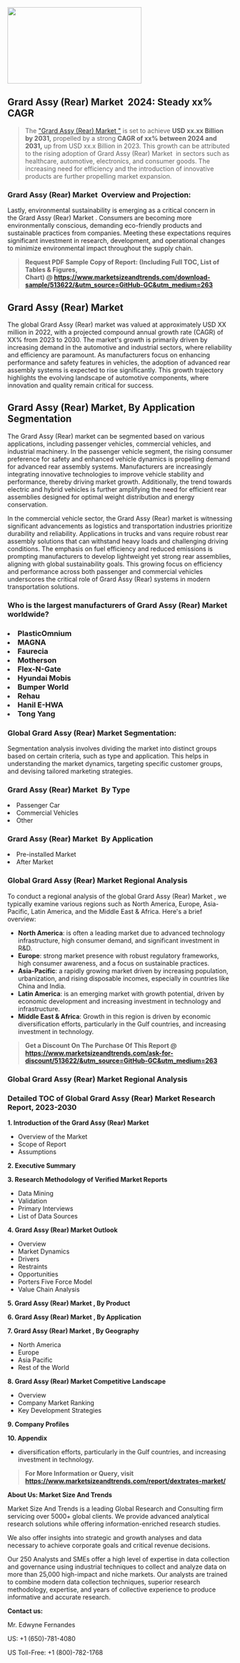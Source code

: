 <p><img class="alignnone size-medium wp-image-20088" src="https://ffe5etoiles.com/wp-content/uploads/2024/12/MST1-300x171.png" alt="" width="300" height="171" /></p><h2 id="ember46" class="ember-view reader-text-block__heading-2">Grard Assy (Rear) Market &nbsp;2024: Steady&nbsp;xx% CAGR</h2><blockquote id="ember47" class="ember-view reader-text-block__blockquote">The&nbsp;<a class="app-aware-link " href="https://www.marketsizeandtrends.com/download-sample/513622/&utm_source=GitHub-GC&utm_medium=263" target="_blank" data-test-app-aware-link="">"Grard Assy (Rear) Market "</a>&nbsp;is set to achieve&nbsp;<strong>USD&nbsp;xx.xx&nbsp;Billion by 2031,</strong>&nbsp;propelled by a strong&nbsp;<strong>CAGR of&nbsp;xx% between 2024 and 2031,</strong>&nbsp;up from USD xx.x Billion in 2023. This growth can be attributed to the rising adoption of&nbsp;Grard Assy (Rear) Market &nbsp;in sectors such as healthcare, automotive, electronics, and consumer goods. The increasing need for efficiency and the introduction of innovative products are further propelling market expansion.</blockquote><h3 id="ember48" class="ember-view reader-text-block__heading-3">Grard Assy (Rear) Market &nbsp;Overview and Projection:</h3><p id="ember49" class="ember-view reader-text-block__paragraph">Lastly, environmental sustainability is emerging as a critical concern in the&nbsp;Grard Assy (Rear) Market . Consumers are becoming more environmentally conscious, demanding eco-friendly products and sustainable practices from companies. Meeting these expectations requires significant investment in research, development, and operational changes to minimize environmental impact throughout the supply chain.</p><blockquote id="ember50" class="ember-view reader-text-block__blockquote"><strong>Request PDF Sample Copy of Report: (Including Full TOC, List of Tables &amp; Figures, Chart)&nbsp;@&nbsp;<strong><a href="https://www.marketsizeandtrends.com/download-sample/513622/&utm_source=GitHub-GC&utm_medium=263" target="_blank">https://www.marketsizeandtrends.com/download-sample/513622/&utm_source=GitHub-GC&utm_medium=263</a></strong></strong></blockquote><h3 class=""> <h2>Grard Assy (Rear) Market</h2><p>The global Grard Assy (Rear) market was valued at approximately USD XX million in 2022, with a projected compound annual growth rate (CAGR) of XX% from 2023 to 2030. The market's growth is primarily driven by increasing demand in the automotive and industrial sectors, where reliability and efficiency are paramount. As manufacturers focus on enhancing performance and safety features in vehicles, the adoption of advanced rear assembly systems is expected to rise significantly. This growth trajectory highlights the evolving landscape of automotive components, where innovation and quality remain critical for success.</p><h2>Grard Assy (Rear) Market, By Application Segmentation</h2><p>The Grard Assy (Rear) market can be segmented based on various applications, including passenger vehicles, commercial vehicles, and industrial machinery. In the passenger vehicle segment, the rising consumer preference for safety and enhanced vehicle dynamics is propelling demand for advanced rear assembly systems. Manufacturers are increasingly integrating innovative technologies to improve vehicle stability and performance, thereby driving market growth. Additionally, the trend towards electric and hybrid vehicles is further amplifying the need for efficient rear assemblies designed for optimal weight distribution and energy conservation.</p><p>In the commercial vehicle sector, the Grard Assy (Rear) market is witnessing significant advancements as logistics and transportation industries prioritize durability and reliability. Applications in trucks and vans require robust rear assembly solutions that can withstand heavy loads and challenging driving conditions. The emphasis on fuel efficiency and reduced emissions is prompting manufacturers to develop lightweight yet strong rear assemblies, aligning with global sustainability goals. This growing focus on efficiency and performance across both passenger and commercial vehicles underscores the critical role of Grard Assy (Rear) systems in modern transportation solutions.</p></h3><h3 id="" class="">Who is the largest manufacturers of&nbsp;Grard Assy (Rear) Market worldwide?</h3><h3 class=""></Li><Li>PlasticOmnium</Li><Li> MAGNA</Li><Li> Faurecia</Li><Li> Motherson</Li><Li> Flex-N-Gate</Li><Li> Hyundai Mobis</Li><Li> Bumper World</Li><Li> Rehau</Li><Li> Hanil E-HWA</Li><Li> Tong Yang</h3><h3 id="ember53" class="ember-view reader-text-block__heading-3">Global&nbsp;Grard Assy (Rear) Market Segmentation:</h3><p id="ember54" class="ember-view reader-text-block__paragraph">Segmentation analysis involves dividing the market into distinct groups based on certain criteria, such as type and application. This helps in understanding the market dynamics, targeting specific customer groups, and devising tailored marketing strategies.</p><h3 id="" class="">Grard Assy (Rear) Market &nbsp;By Type</h3><p></Li><Li>Passenger Car</Li><Li> Commercial Vehicles</Li><Li> Other</p><h3 id="" class="">Grard Assy (Rear) Market &nbsp;By Application</h3><p class=""></Li><Li>Pre-installed Market</Li><Li> After Market</p><h3 id="ember62" class="ember-view reader-text-block__heading-3">Global Grard Assy (Rear) Market Regional Analysis</h3><p id="ember63" class="ember-view reader-text-block__paragraph">To conduct a regional analysis of the global Grard Assy (Rear) Market , we typically examine various regions such as North America, Europe, Asia-Pacific, Latin America, and the Middle East &amp; Africa. Here's a brief overview:</p><ul><li><strong>North America</strong>: is often a leading market due to advanced technology infrastructure, high consumer demand, and significant investment in R&amp;D.</li><li><strong>Europe</strong>: strong market presence with robust regulatory frameworks, high consumer awareness, and a focus on sustainable practices.</li><li><strong>Asia-Pacific</strong>: a rapidly growing market driven by increasing population, urbanization, and rising disposable incomes, especially in countries like China and India.</li><li><strong>Latin America</strong>: is an emerging market with growth potential, driven by economic development and increasing investment in technology and infrastructure.</li><li><strong>Middle East &amp; Africa</strong>: Growth in this region is driven by economic diversification efforts, particularly in the Gulf countries, and increasing investment in technology.</li></ul><blockquote id="ember61" class="ember-view reader-text-block__blockquote"><strong>Get a Discount On The Purchase Of This Report @ <strong><a href="https://html-cleaner.com/" target="">https://www.marketsizeandtrends.com/ask-for-discount/513622/&utm_source=GitHub-GC&utm_medium=263</a></strong></strong></blockquote><h3 id="ember62" class="ember-view reader-text-block__heading-3">Global Grard Assy (Rear) Market Regional Analysis</h3><h3 id="" class="">Detailed TOC of Global Grard Assy (Rear) Market Research Report, 2023-2030</h3><p id="" class=""><strong>1. Introduction of the Grard Assy (Rear) Market </strong></p><ul><li>Overview of the Market</li><li>Scope of Report</li><li>Assumptions</li></ul><p id="" class=""><strong>2. Executive Summary</strong></p><p id="" class=""><strong>3. Research Methodology of Verified Market Reports</strong></p><ul><li>Data Mining</li><li>Validation</li><li>Primary Interviews</li><li>List of Data Sources</li></ul><p id="" class=""><strong>4. Grard Assy (Rear) Market Outlook</strong></p><ul><li>Overview</li><li>Market Dynamics</li><li>Drivers</li><li>Restraints</li><li>Opportunities</li><li>Porters Five Force Model</li><li>Value Chain Analysis</li></ul><p id="" class=""><strong>5. Grard Assy (Rear) Market , By Product</strong></p><p id="" class=""><strong>6. Grard Assy (Rear) Market , By Application</strong></p><p id="" class=""><strong>7. Grard Assy (Rear) Market , By Geography</strong></p><ul><li>North America</li><li>Europe</li><li>Asia Pacific</li><li>Rest of the World</li></ul><p id="" class=""><strong>8. Grard Assy (Rear) Market Competitive Landscape</strong></p><ul><li>Overview</li><li>Company Market Ranking</li><li>Key Development Strategies</li></ul><p id="" class=""><strong>9. Company Profiles</strong></p><p id="" class=""><strong>10. Appendix</strong></p><ul><li>diversification efforts, particularly in the Gulf countries, and increasing investment in technology.</li></ul><blockquote id="ember65" class="ember-view reader-text-block__blockquote"><strong>For More Information or Query, visit <strong><strong><a href="https://html-cleaner.com/" target="">https://www.marketsizeandtrends.com/report/dextrates-market/</a></strong></strong></strong></blockquote><p id="" class=""><strong>About Us: Market Size And Trends</strong></p><p id="" class="">Market Size And Trends is a leading Global Research and Consulting firm servicing over 5000+ global clients. We provide advanced analytical research solutions while offering information-enriched research studies.</p><p id="" class="">We also offer insights into strategic and growth analyses and data necessary to achieve corporate goals and critical revenue decisions.</p><p id="" class="">Our 250 Analysts and SMEs offer a high level of expertise in data collection and governance using industrial techniques to collect and analyze data on more than 25,000 high-impact and niche markets. Our analysts are trained to combine modern data collection techniques, superior research methodology, expertise, and years of collective experience to produce informative and accurate research.</p><p id="" class=""><strong>Contact us:</strong></p><p id="" class="">Mr. Edwyne Fernandes</p><p id="" class="">US: +1 (650)-781-4080</p><p id="" class="">US Toll-Free: +1 (800)-782-1768</p>
